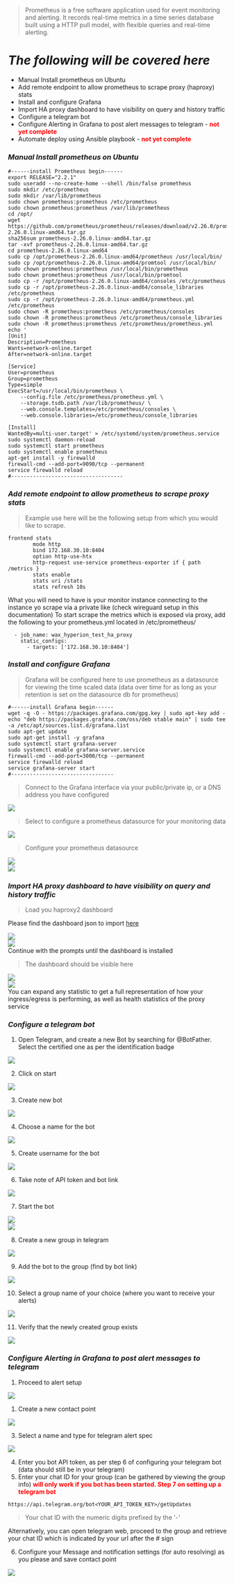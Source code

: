 > Prometheus is a free software application used for event monitoring and alerting. It records real-time metrics in a time series database built using a HTTP pull model, with flexible queries and real-time alerting.

# *The following will be covered here*
- Manual Install prometheus on Ubuntu
- Add remote endpoint to allow prometheus to scrape proxy (haproxy) stats 
- Install and configure Grafana
- Import HA proxy dashboard to have visibility on query and history traffic
- Configure a telegram bot
- Configure Alerting in Grafana to post alert messages to telegram - <span style="color:red">**not yet complete**</span>
- Automate deploy using Ansible playbook - <span style="color:red">**not yet complete**</span>

### *Manual Install prometheus on Ubuntu*
```
#------install Prometheus begin------
export RELEASE="2.2.1"
sudo useradd --no-create-home --shell /bin/false prometheus
sudo mkdir /etc/prometheus
sudo mkdir /var/lib/prometheus
sudo chown prometheus:prometheus /etc/prometheus
sudo chown prometheus:prometheus /var/lib/prometheus
cd /opt/
wget https://github.com/prometheus/prometheus/releases/download/v2.26.0/prometheus-2.26.0.linux-amd64.tar.gz
sha256sum prometheus-2.26.0.linux-amd64.tar.gz
tar -xvf prometheus-2.26.0.linux-amd64.tar.gz
cd prometheus-2.26.0.linux-amd64
sudo cp /opt/prometheus-2.26.0.linux-amd64/prometheus /usr/local/bin/
sudo cp /opt/prometheus-2.26.0.linux-amd64/promtool /usr/local/bin/
sudo chown prometheus:prometheus /usr/local/bin/prometheus
sudo chown prometheus:prometheus /usr/local/bin/promtool
sudo cp -r /opt/prometheus-2.26.0.linux-amd64/consoles /etc/prometheus
sudo cp -r /opt/prometheus-2.26.0.linux-amd64/console_libraries /etc/prometheus
sudo cp -r /opt/prometheus-2.26.0.linux-amd64/prometheus.yml /etc/prometheus
sudo chown -R prometheus:prometheus /etc/prometheus/consoles
sudo chown -R prometheus:prometheus /etc/prometheus/console_libraries
sudo chown -R prometheus:prometheus /etc/prometheus/prometheus.yml
echo '
[Unit]
Description=Prometheus
Wants=network-online.target
After=network-online.target

[Service]
User=prometheus
Group=prometheus
Type=simple
ExecStart=/usr/local/bin/prometheus \
    --config.file /etc/prometheus/prometheus.yml \
    --storage.tsdb.path /var/lib/prometheus/ \
    --web.console.templates=/etc/prometheus/consoles \
    --web.console.libraries=/etc/prometheus/console_libraries

[Install]
WantedBy=multi-user.target' > /etc/systemd/system/prometheus.service
sudo systemctl daemon-reload
sudo systemctl start prometheus
sudo systemctl enable prometheus
apt-get install -y firewalld
firewall-cmd --add-port=9090/tcp --permanent
service firewalld reload
#------------------------------------
```
### *Add remote endpoint to allow prometheus to scrape proxy stats*
>Example use here will be the following setup from which you would like to scrape.

```
frontend stats
        mode http
        bind 172.168.30.10:8404
        option http-use-htx
        http-request use-service prometheus-exporter if { path /metrics }
        stats enable
        stats uri /stats
        stats refresh 10s
```
What you will need to have is your monitor instance connecting to the instance yo scrape via a private like (check wireguard setup in this documentation)
To start scrape the metrics which is exposed via proxy, add the following to your prometheus.yml located in /etc/prometheus/
```
  - job_name: wax_hyperion_test_ha_proxy
    static_configs:
      - targets: ['172.168.30.10:8404']
```
### *Install and configure Grafana*
>Grafana will be configured here to use prometheus as a datasource for viewing the time scaled data (data over time for as long as your retention is set on the datasource db for prometheus)

```
#------install Grafana begin------
wget -q -O - https://packages.grafana.com/gpg.key | sudo apt-key add -
echo "deb https://packages.grafana.com/oss/deb stable main" | sudo tee -a /etc/apt/sources.list.d/grafana.list
sudo apt-get update
sudo apt-get install -y grafana
sudo systemctl start grafana-server
sudo systemctl enable grafana-server.service
firewall-cmd --add-port=3000/tcp --permanent
service firewalld reload
service grafana-server start
#---------------------------------
```
> Connect to the Grafana interface via your public/private ip, or a DNS address you have configured

<img src="/assets/Login Grafana.png"/>

> Select to configure a prometheus datasource for your monitoring data

<img src="/assets/datasource Grafana.png"/>

> Configure your prometheus datasource

<img src="/assets/datasource 1.png"/> <br>
<img src="/assets/datasource 2.png"/> <br>

### *Import HA proxy dashboard to have visibility on query and history traffic*

> Load you haproxy2 dashboard

Please find the dashboard json to import [here](./assets/haproxy2full.json)

<img src="/assets/import1 - Grafana.png"/> <br>
<img src="/assets/import2 - Grafana.png"/> <br>
Continue with the prompts until the dashboard is installed

> The dashboard should be visible here

<img src="/assets/haproxy2 full - Grafana.png"/> <br>
<img src="/assets/haproxy_options - Grafana.png"/> <br>
You can expand any statistic to get a full representation of how your ingress/egress is performing, as well as health statistics of the proxy service

### *Configure a telegram bot*

1. Open Telegram, and create a new Bot by searching for @BotFather. Select the certified one as per the identification badge <br>

<img src="/assets/telegram - search botfather.png"/> <br>

2. Click on start <br>

<img src="/assets/telegram - click on start.png"/> <br>

3. Create new bot <br>

<img src="/assets/telegram - create a new bot.png"/> <br>

4. Choose a name for the bot <br>

<img src="/assets/telegram - select name for bot.png"/> <br>

5. Create username for the bot <br>

<img src="/assets/telegram - create username for bot.png"/> <br>

6. Take note of API token and bot link <br>

<img src="/assets/telegram - API token.png"/> <br>

7. Start the bot <br>

<img src="/assets/telegram - start bot.png"/> <br>
<img src="/assets/telegram - start bot2.png"/> <br> 

8. Create a new group in telegram <br>

<img src="/assets/telegram - create new group.png"/> <br> 

9. Add the bot to the group (find by bot link) <br>

<img src="/assets/telegram - add bot to group.png"/> <br> 

10. Select a group name of your choice (where you want to receive your alerts) <br>

<img src="/assets/telegram - name group.png"/> <br> 

11. Verify that the newly created group exists <br>

<img src="/assets/telegram - verify that group exists.png"/> <br> 

### *Configure Alerting in Grafana to post alert messages to telegram*

1. Proceed to alert setup <br>

<img src="/assets/telegram 1 - Grafana.png"/> <br>

1. Create a new contact point <br>

<img src="/assets/telegram 2 - Grafana.png"/> <br>

3. Select a name and type for telegram alert spec <br>

<img src="/assets/telegram 3 - Grafana.png"/> <br>

4. Enter you bot API token, as per step 6 of configuring your telegram bot (data should still be in your telegram)
5. Enter your chat ID for your group (can be gathered by viewing the group info) <span style="color:red">**will only work if you bot has been started. Step 7 on setting up a telegram bot**</span>
```
https://api.telegram.org/bot<YOUR_API_TOKEN_KEY>/getUpdates 
```
> Your chat ID with the numeric digits prefixed by the '-'

Alternatively, you can open telegram web, proceed to the group and retrieve your chat ID which is indicated by your url after the # sign

6. Configure your Message and notification settings (for auto resolving) as you please and save contact point

<img src="/assets/telegram 4 - Grafana.png"/> <br>










